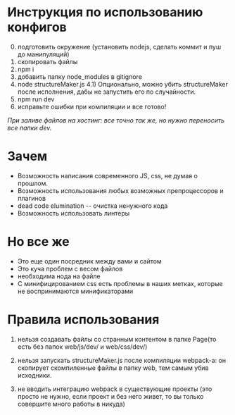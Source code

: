 # Инструкция по использованию конфигов
0) подготовить окружение (установить nodejs, сделать коммит и пуш до манипуляций)
1) скопировать файлы
2) npm i
3) добавить папку node_modules в gitignore
4) node structureMaker.js
4.1) Опционально, можно убить structureMaker после исполнения, дабы не запустить его по случайности.
5) npm run dev
6) исправьте ошибки при компиляции и все готово!

*При заливе файлов на хостинг:
все точно так же, но нужно переносить все папки dev.*

# Зачем
+ Возможность написания современного JS, css, не думая о прошлом.
+ Возможность использования любых возможных препроцессоров и плагинов
+ dead code elumination -- очистка ненужного кода
+ Возможность использовать линтеры

# Но все же
- Это еще один посредник между вами и сайтом
- Это куча проблем с весом файлов
- необходима нода на файле
- С минифицированием css есть проблемы в наших метках, которые не воспринимаются минификаторами

# Правила использования

1. нельзя создавать файлы со странным контентом в папке Page(то есть без папок web/js/dev/ и web/css/dev/)

2. нельзя запускать structureMaker.js после компиляции webpack-а: он скопирует скомпиленные файлы в папку web, тем самым убив исходники.

3. не вводить интеграцию webpack в существующие проекты (это просто не нужно, если проект и без него живет, то вы только совершите много работы в никуда)
